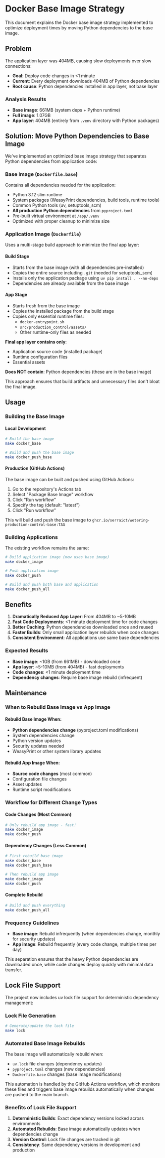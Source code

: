 # Docker Base Image Strategy

This document explains the Docker base image strategy implemented to optimize deployment times by moving Python dependencies to the base image.

## Problem

The application layer was 404MB, causing slow deployments over slow connections:

- **Goal**: Deploy code changes in <1 minute
- **Current**: Every deployment downloads 404MB of Python dependencies
- **Root cause**: Python dependencies installed in app layer, not base layer

### Analysis Results

- **Base image**: 661MB (system deps + Python runtime)
- **Full image**: 1.07GB 
- **App layer**: 404MB (entirely from `.venv` directory with Python packages)

## Solution: Move Python Dependencies to Base Image

We've implemented an optimized base image strategy that separates Python dependencies from application code:

### Base Image (`Dockerfile.base`)

Contains all dependencies needed for the application:

- Python 3.12 slim runtime
- System packages (WeasyPrint dependencies, build tools, runtime tools)
- Common Python tools (uv, setuptools_scm)
- **All production Python dependencies** from `pyproject.toml`
- Pre-built virtual environment at `/app/.venv`
- Optimized with proper cleanup to minimize size

### Application Image (`Dockerfile`)

Uses a multi-stage build approach to minimize the final app layer:

#### Build Stage
- Starts from the base image (with all dependencies pre-installed)
- Copies the entire source including `.git` (needed for setuptools_scm)
- Installs only the application package using `uv pip install . --no-deps`
- Dependencies are already available from the base image

#### App Stage  
- Starts fresh from the base image
- Copies the installed package from the build stage
- Copies only essential runtime files:
  - `docker-entrypoint.sh`
  - `src/production_control/assets/`
  - Other runtime-only files as needed

**Final app layer contains only**:
- Application source code (installed package)
- Runtime configuration files  
- Essential assets

**Does NOT contain**: Python dependencies (these are in the base image)

This approach ensures that build artifacts and unnecessary files don't bloat the final image.

## Usage

### Building the Base Image

#### Local Development

```bash
# Build the base image
make docker_base

# Build and push the base image
make docker_push_base
```

#### Production (GitHub Actions)

The base image can be built and pushed using GitHub Actions:

1. Go to the repository's Actions tab
2. Select "Package Base Image" workflow
3. Click "Run workflow"
4. Specify the tag (default: "latest")
5. Click "Run workflow"

This will build and push the base image to `ghcr.io/serraict/wetering-production-control-base:TAG`

### Building Applications

The existing workflow remains the same:

```bash
# Build application image (now uses base image)
make docker_image

# Push application image
make docker_push

# Build and push both base and application
make docker_push_all
```

## Benefits

1. **Dramatically Reduced App Layer**: From 404MB to ~5-10MB
2. **Fast Code Deployments**: <1 minute deployment time for code changes
3. **Better Caching**: Python dependencies downloaded once and reused
4. **Faster Builds**: Only small application layer rebuilds when code changes
5. **Consistent Environment**: All applications use same base dependencies

### Expected Results

- **Base image**: ~1GB (from 661MB) - downloaded once
- **App layer**: ~5-10MB (from 404MB) - fast deployments
- **Code changes**: <1 minute deployment time
- **Dependency changes**: Require base image rebuild (infrequent)

## Maintenance

### When to Rebuild Base Image vs App Image

#### Rebuild Base Image When:
- **Python dependencies change** (pyproject.toml modifications)
- System dependencies change
- Python version updates
- Security updates needed
- WeasyPrint or other system library updates

#### Rebuild App Image When:
- **Source code changes** (most common)
- Configuration file changes
- Asset updates
- Runtime script modifications

### Workflow for Different Change Types

#### Code Changes (Most Common)
```bash
# Only rebuild app image - fast!
make docker_image
make docker_push
```

#### Dependency Changes (Less Common)
```bash
# First rebuild base image
make docker_base
make docker_push_base

# Then rebuild app image
make docker_image
make docker_push
```

#### Complete Rebuild
```bash
# Build and push everything
make docker_push_all
```

### Frequency Guidelines

- **Base image**: Rebuild infrequently (when dependencies change, monthly for security updates)
- **App image**: Rebuild frequently (every code change, multiple times per day)

This separation ensures that the heavy Python dependencies are downloaded once, while code changes deploy quickly with minimal data transfer.

## Lock File Support

The project now includes uv lock file support for deterministic dependency management:

### Lock File Generation

```bash
# Generate/update the lock file
make lock
```

### Automated Base Image Rebuilds

The base image will automatically rebuild when:
- `uv.lock` file changes (dependency updates)
- `pyproject.toml` changes (new dependencies)
- `Dockerfile.base` changes (base image modifications)

This automation is handled by the GitHub Actions workflow, which monitors these files and triggers base image rebuilds automatically when changes are pushed to the main branch.

### Benefits of Lock File Support

1. **Deterministic Builds**: Exact dependency versions locked across environments
2. **Automated Rebuilds**: Base image automatically updates when dependencies change
3. **Version Control**: Lock file changes are tracked in git
4. **Consistency**: Same dependency versions in development and production
